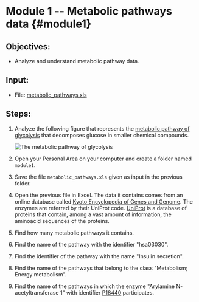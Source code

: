 # Module 1 -- Metabolic pathways data {#module1}

## Objectives:

-  Analyze and understand metabolic pathway data.

## Input:

- File: [metabolic_pathways.xls](files/metabolic_pathways.xls)

## Steps:

1. Analyze the following figure that represents the [metabolic pathway of glycolysis](https://en.wikipedia.org/wiki/Glycolysis) that decomposes glucose in smaller chemical compounds.

    ![The metabolic pathway of glycolysis](images/Glycolysis_metabolic_pathway_3_annotated.png "An example of a metabolic pathway")

2. Open your Personal Area on your computer and create a folder named `module1`.

3. Save the file `metabolic_pathways.xls` given as input in the previous folder.

4. Open the previous file in Excel.
The data it contains comes from an online database called [Kyoto Encyclopedia of Genes and Genome](http://www.genome.jp/kegg/kegg2.html).
The enzymes are referred by their UniProt code.
[UniProt](http://www.uniprot.org/) is a database of proteins that contain, among a vast amount of information, the aminoacid sequences of the proteins.

5. Find how many metabolic pathways it contains.

6. Find the name of the pathway with the identifier "hsa03030".

7. Find the identifier of the pathway with the name "Insulin secretion".

8. Find the name of the pathways that belong to the class "Metabolism; Energy metabolism".
 
9. Find the name of the pathways in which the enzyme "Arylamine N-acetyltransferase 1" with identifier [P18440](http://www.uniprot.org/uniprot/P18440) participates.


